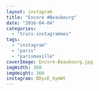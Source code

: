 ```yaml
---
layout: instagram
title: "Encore #Beaubourg"
date: "2016-04-04"
categories: 
  - "trucs-instagrammes"
tags: 
  - "instagram"
  - "paris"
  - "parismaville"
coverImage: Encore-Beaubourg.jpg
imgWidth: 360
imgHeight: 360
instagram: BDyzE_XymWt
---
```

